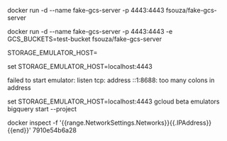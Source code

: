 




docker run -d --name fake-gcs-server -p 4443:4443 fsouza/fake-gcs-server

docker run -d --name fake-gcs-server -p 4443:4443 -e GCS_BUCKETS=test-bucket fsouza/fake-gcs-server



STORAGE_EMULATOR_HOST=


set STORAGE_EMULATOR_HOST=localhost:4443

failed to start emulator: listen tcp: address ::1:8688: too many colons in address

set STORAGE_EMULATOR_HOST=localhost:4443
gcloud beta emulators bigquery start --project


docker inspect -f '{{range.NetworkSettings.Networks}}{{.IPAddress}}{{end}}' 7910e54b6a28

